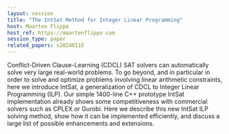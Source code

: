 ```yaml
---
layout: session
title: "The IntSat Method for Integer Linear Programming"
host: Maarten Flippo
host_ref: https://maartenflippo.com
session_type: paper
related_papers: s20240115
---
```


Conflict-Driven Clause-Learning (CDCL) SAT solvers can automatically solve very large real-world problems. To go beyond, and in particular in order to solve and optimize problems involving linear arithmetic constraints, here we introduce IntSat, a generalization of CDCL to Integer Linear Programming (ILP). Our simple 1400-line C++ prototype IntSat implementation already shows some competitiveness with commercial solvers such as CPLEX or Gurobi. Here we describe this new IntSat ILP solving method, show how it can be implemented efficiently, and discuss a large list of possible enhancements and extensions.